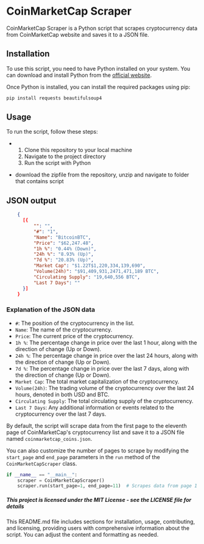 # CoinMarketCap Scraper

CoinMarketCap Scraper is a Python script that scrapes cryptocurrency data from CoinMarketCap website and saves it to a JSON file.

## Installation

To use this script, you need to have Python installed on your system. You can download and install Python from the [official website](https://www.python.org/downloads/).

Once Python is installed, you can install the required packages using pip:

```cmd
pip install requests beautifulsoup4
```

## Usage

To run the script, follow these steps:

* 1. Clone this repository to your local machine
  2. Navigate to the project directory
  3. Run the script with Python

* download the zipfile from the repository, unzip and navigate to folder that contains script

## JSON output

```json
    {
      [{
          "": "",
          "#": "1",
          "Name": "BitcoinBTC",
          "Price": "$62,247.48",
          "1h %": "0.44% (Down)",
          "24h %": "8.93% (Up)",
          "7d %": "20.83% (Up)",
          "Market Cap": "$1.22T$1,220,334,139,690",
          "Volume(24h)": "$91,409,931,2471,471,189 BTC",
          "Circulating Supply": "19,640,556 BTC",
          "Last 7 Days": ""
      }]
    }
```

### Explanation of the JSON data

- `#`: The position of the cryptocurrency in the list.
- `Name`: The name of the cryptocurrency.
- `Price`: The current price of the cryptocurrency.
- `1h %`: The percentage change in price over the last 1 hour, along with the direction of change (Up or Down).
- `24h %`: The percentage change in price over the last 24 hours, along with the direction of change (Up or Down).
- `7d %`: The percentage change in price over the last 7 days, along with the direction of change (Up or Down).
- `Market Cap`: The total market capitalization of the cryptocurrency.
- `Volume(24h)`: The trading volume of the cryptocurrency over the last 24 hours, denoted in both USD and BTC.
- `Circulating Supply`: The total circulating supply of the cryptocurrency.
- `Last 7 Days`: Any additional information or events related to the cryptocurrency over the last 7 days.

By default, the script will scrape data from the first page to the eleventh page of CoinMarketCap's cryptocurrency list and save it to a JSON file named `coinmarketcap_coins.json`.

You can also customize the number of pages to scrape by modifying the `start_page` and `end_page` parameters in the `run` method of the `CoinMarketCapScraper` class.

```python
if __name__ == "__main__":
    scraper = CoinMarketCapScraper()
    scraper.run(start_page=1, end_page=11)  # Scrapes data from page 1 to 11
```

##### This project is licensed under the MIT License - see the LICENSE file for details

This README.md file includes sections for installation, usage, contributing, and licensing, providing users with comprehensive information about the script. You can adjust the content and formatting as needed.

